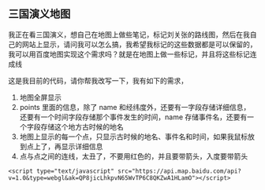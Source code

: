 ## 三国演义地图

我正在看三国演义，想自己在地图上做些笔记，标记刘关张的路线图，然后在我自己的网站上显示，请问我可以怎么搞，我希望我标记的这些数据都是可以保留的，我可以用百度地图实现这个需求吗？就是在地图上做一些标记，并且将这些标记连成线


这是我目前的代码，请你帮我改写一下，我有如下的需求，

1. 地图全屏显示
2. points 里面的信息，除了 name 和经纬度外，还要有一字段存储详细信息，还要有一个时间字段存储那个事件发生的时间，name 存储事件名，还要有一个字段存储这个地方古时候的地名
3. 地图上显示的每一个点，只显示古时候的地名、事件名和时间，如果我鼠标放到点上了，再显示详细信息
4. 点与点之间的连线，太丑了，不要用红色的，并且要带箭头，入度要带箭头

<!DOCTYPE html>  
<html>  
<head>  
    <meta name="viewport" content="initial-scale=1.0, user-scalable=no" />  
    <meta http-equiv="Content-Type" content="text/html; charset=utf-8" />  
    <title>POI 😋</title>  
    <!-- <style type="text/css">  
        html{height:100%}  
        body{height:100%;margin:0px;padding:0px}  
        #container{
          float: left; /* 让 div 靠左 */
          width: 70%; /* 设置宽度占据父容器的 70% */
          height: 100%;
        }  
        #poi{
          float: left;
          width: 30%;
          height: 100%;
        }
    </style>   -->

    <script type="text/javascript" src="https://api.map.baidu.com/api?v=1.0&type=webgl&ak=QP8jicLhkpvN65WvTP6C8QKZwA1HLamO"></script>

</head>  
<body>


  <script>


    window.onload = function() {
      // 在此处编写需要在页面加载完成后执行的代码
      var map = new BMapGL.Map("map");
      map.centerAndZoom(new BMapGL.Point(116.404, 39.915), 5); // 初始化中心
      map.enableScrollWheelZoom(true); 
      var points = [
        {name: "桃园", lng: 112.5, lat: 34.6},
        {name: "虎牢关", lng: 113.4, lat: 34.5},
        {name: "汜水关", lng: 113.0, lat: 34.5},
        // 你自己填补更多历史地点
      ];

      var polylinePoints = [];

      points.forEach(function(p) {
        var point = new BMapGL.Point(p.lng, p.lat);
        var marker = new BMapGL.Marker(point);
        map.addOverlay(marker);
        var label = new BMapGL.Label(p.name, {position: point});
        map.addOverlay(label);
        polylinePoints.push(point);
      });

      var polyline = new BMapGL.Polyline(polylinePoints, {strokeColor:"blue", strokeWeight:4, strokeOpacity:0.8});
      map.addOverlay(polyline);

    };
    
  </script>

  <div id="map" style="width: 100%; height: 600px;"></div>

</body>  
</html>